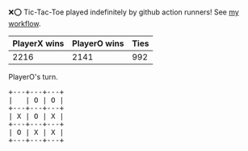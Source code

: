 :x::o: Tic-Tac-Toe played indefinitely by github action runners! See [my workflow](.github/workflows/play.yaml).

|PlayerX wins|PlayerO wins|Ties|
|-|-|-|
|2216|2141|992|

PlayerO's turn.

<pre>
+---+---+---+
|   | O | O |
+---+---+---+
| X | O | X |
+---+---+---+
| O | X | X |
+---+---+---+
</pre>